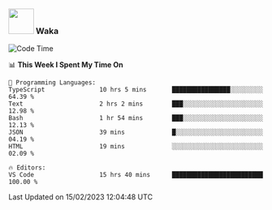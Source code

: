 ### <img src="https://media.giphy.com/media/VgCDAzcKvsR6OM0uWg/giphy.gif" width="50"> Waka

  <!--START_SECTION:waka-->
![Code Time](http://img.shields.io/badge/Code%20Time-1%2C267%20hrs%2025%20mins-blue)

📊 **This Week I Spent My Time On** 

```text
💬 Programming Languages: 
TypeScript               10 hrs 5 mins       ████████████████░░░░░░░░░   64.39 % 
Text                     2 hrs 2 mins        ███░░░░░░░░░░░░░░░░░░░░░░   12.98 % 
Bash                     1 hr 54 mins        ███░░░░░░░░░░░░░░░░░░░░░░   12.13 % 
JSON                     39 mins             █░░░░░░░░░░░░░░░░░░░░░░░░   04.19 % 
HTML                     19 mins             ░░░░░░░░░░░░░░░░░░░░░░░░░   02.09 % 

🔥 Editors: 
VS Code                  15 hrs 40 mins      █████████████████████████   100.00 % 

```


 Last Updated on 15/02/2023 12:04:48 UTC
<!--END_SECTION:waka-->
